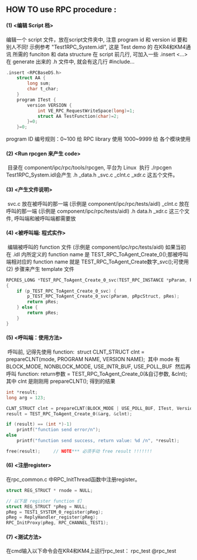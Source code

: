 ## HOW TO use RPC procedure :

####  (1) <编辑 Script 档>

编辑一个 script 文件，放在script文件夹中, 注意 program id 和 version id 要和别人不同!
                   示例参考  "Test1RPC_System.idl",
                   这是 Test demo 的 在KR4和KM4通讯 所需的 funciton 和 data structure
                   在 script 前几行, 可加入一些 .insert <...>
                   在 generate 出来的 .h 文件中, 就会有这几行 #include...

```c
.insert <RPCBaseDS.h>
    struct AA {
        long sum;
        char t_char;
    }
    program ITest {
    	version VERSION {
        	int VE_RPC_RequestWriteSpace(long)=1;
        	struct AA TestFunction(char)=2;
    	}=0;
    }=0;
```

program ID 编号规则：0~100 给 RPC library 使用
                   1000~9999 给 各个模块使用

####  (2) <Run rpcgen 来产生 code>

​     目录在 component/ipc/rpc/tools/rpcgen, 平台为 Linux
​     执行 ./rpcgen Test1RPC_System.idl会产生 .h  _data.h  _svc.c _clnt.c _xdr.c 这五个文件。

####  (3) <产生文件说明>

​    svc.c 放在被呼叫的那一端 (示例是 component/ipc/rpc/tests/aidl)
​    _clnt.c 放在呼叫的那一端  (示例是 component/ipc/rpc/tests/aidl)
   .h data.h _xdr.c 这三个文件, 呼叫端和被呼叫端都需要放

####  (4) <被呼叫端: 程式实作>

​    编辑被呼叫的 function 文件 (示例是 component/ipc/rpc/tests/aidl)
​    如果当初在 .idl 内所定义的 function name 是 TEST_RPC_ToAgent_Create_0();
​    那被呼叫端相对应的 function name 就是 TEST_RPC_ToAgent_Create数字_svc();
​    可使用 (2) 步骤来产生 template 文件

```c
RPCRES_LONG *TEST_RPC_ToAgent_Create_0_svc(TEST_RPC_INSTANCE *pParam, RPC_STRUCT *pRpcStruct, RPCRES_LONG *pRes)
{
    if (p_TEST_RPC_ToAgent_Create_0_svc) {
        p_TEST_RPC_ToAgent_Create_0_svc(pParam, pRpcStruct, pRes);
        return pRes;
    } else {
        return pRes;
    }
}
```

####  (5) <呼叫端：使用方法>

​    呼叫前, 记得先使用 function:
​    struct CLNT_STRUCT clnt = prepareCLNT(mode, PROGRAM NAME, VERSION NAME);
​    其中 mode 有 BLOCK_MODE, NONBLOCK_MODE, USE_INTR_BUF, USE_POLL_BUF
​    然后再呼叫 function:
​    return参数 = TEST_RPC_ToAgent_Create_0(&自订参数, &clnt);
​    其中 clnt 是刚刚用 prepareCLNT(); 得到的结果

```c
int *result;
long arg = 123;

CLNT_STRUCT clnt = prepareCLNT(BLOCK_MODE | USE_POLL_BUF, ITest, Version);
result = TEST_RPC_ToAgent_Create_0(&arg, &clnt);

if (result) == (int *)-1)
    printf("function send error/n");
else
    printf("function send success, return value: %d /n", *result);

free(result);     // NOTE*** 必须手动 free result !!!!!!!
```

####  (6) <注册register>
在rpc_common.c 中RPC_InitThread函数中注册register。
```c
struct REG_STRUCT * rnode = NULL;

// 以下是 register function 们
struct REG_STRUCT *pReg = NULL;
pReg = TEST1_SYSTEM_0_register(pReg);
pReg = ReplyHandler_register(pReg);
RPC_InitProxy(pReg, RPC_CHANNEL_TEST1);
```

####  (7) <测试方法>

在cmd输入以下命令会在KR4和KM4上运行rpc_test：
rpc_test
@rpc_test


